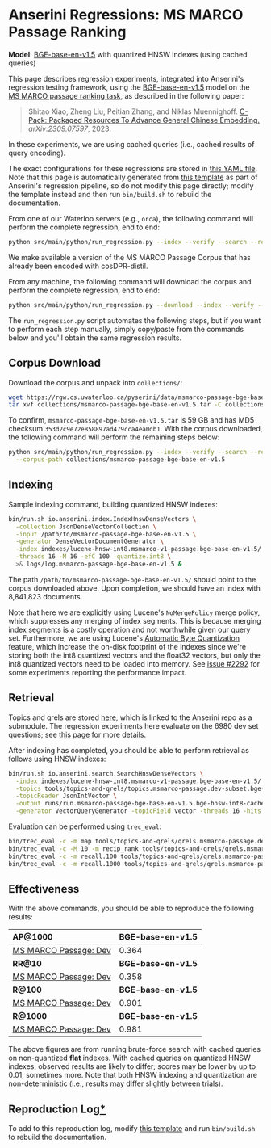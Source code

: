 # Anserini Regressions: MS MARCO Passage Ranking

**Model**: [BGE-base-en-v1.5](https://huggingface.co/BAAI/bge-base-en-v1.5) with quantized HNSW indexes (using cached queries)

This page describes regression experiments, integrated into Anserini's regression testing framework, using the [BGE-base-en-v1.5](https://huggingface.co/BAAI/bge-base-en-v1.5) model on the [MS MARCO passage ranking task](https://github.com/microsoft/MSMARCO-Passage-Ranking), as described in the following paper:

> Shitao Xiao, Zheng Liu, Peitian Zhang, and Niklas Muennighoff. [C-Pack: Packaged Resources To Advance General Chinese Embedding.](https://arxiv.org/abs/2309.07597) _arXiv:2309.07597_, 2023.

In these experiments, we are using cached queries (i.e., cached results of query encoding).

The exact configurations for these regressions are stored in [this YAML file](../../src/main/resources/regression/msmarco-v1-passage.bge-base-en-v1.5.hnsw-int8.cached.yaml).
Note that this page is automatically generated from [this template](../../src/main/resources/docgen/templates/msmarco-v1-passage.bge-base-en-v1.5.hnsw-int8.cached.template) as part of Anserini's regression pipeline, so do not modify this page directly; modify the template instead and then run `bin/build.sh` to rebuild the documentation.

From one of our Waterloo servers (e.g., `orca`), the following command will perform the complete regression, end to end:

```bash
python src/main/python/run_regression.py --index --verify --search --regression msmarco-v1-passage.bge-base-en-v1.5.hnsw-int8.cached
```

We make available a version of the MS MARCO Passage Corpus that has already been encoded with cosDPR-distil.

From any machine, the following command will download the corpus and perform the complete regression, end to end:

```bash
python src/main/python/run_regression.py --download --index --verify --search --regression msmarco-v1-passage.bge-base-en-v1.5.hnsw-int8.cached
```

The `run_regression.py` script automates the following steps, but if you want to perform each step manually, simply copy/paste from the commands below and you'll obtain the same regression results.

## Corpus Download

Download the corpus and unpack into `collections/`:

```bash
wget https://rgw.cs.uwaterloo.ca/pyserini/data/msmarco-passage-bge-base-en-v1.5.tar -P collections/
tar xvf collections/msmarco-passage-bge-base-en-v1.5.tar -C collections/
```

To confirm, `msmarco-passage-bge-base-en-v1.5.tar` is 59 GB and has MD5 checksum `353d2c9e72e858897ad479cca4ea0db1`.
With the corpus downloaded, the following command will perform the remaining steps below:

```bash
python src/main/python/run_regression.py --index --verify --search --regression msmarco-v1-passage.bge-base-en-v1.5.hnsw-int8.cached \
  --corpus-path collections/msmarco-passage-bge-base-en-v1.5
```

## Indexing

Sample indexing command, building quantized HNSW indexes:

```bash
bin/run.sh io.anserini.index.IndexHnswDenseVectors \
  -collection JsonDenseVectorCollection \
  -input /path/to/msmarco-passage-bge-base-en-v1.5 \
  -generator DenseVectorDocumentGenerator \
  -index indexes/lucene-hnsw-int8.msmarco-v1-passage.bge-base-en-v1.5/ \
  -threads 16 -M 16 -efC 100 -quantize.int8 \
  >& logs/log.msmarco-passage-bge-base-en-v1.5 &
```

The path `/path/to/msmarco-passage-bge-base-en-v1.5/` should point to the corpus downloaded above.
Upon completion, we should have an index with 8,841,823 documents.

Note that here we are explicitly using Lucene's `NoMergePolicy` merge policy, which suppresses any merging of index segments.
This is because merging index segments is a costly operation and not worthwhile given our query set.
Furthermore, we are using Lucene's [Automatic Byte Quantization](https://www.elastic.co/search-labs/blog/articles/scalar-quantization-in-lucene) feature, which increase the on-disk footprint of the indexes since we're storing both the int8 quantized vectors and the float32 vectors, but only the int8 quantized vectors need to be loaded into memory.
See [issue #2292](https://github.com/castorini/anserini/issues/2292) for some experiments reporting the performance impact.

## Retrieval

Topics and qrels are stored [here](https://github.com/castorini/anserini-tools/tree/master/topics-and-qrels), which is linked to the Anserini repo as a submodule.
The regression experiments here evaluate on the 6980 dev set questions; see [this page](../../docs/experiments-msmarco-passage.md) for more details.

After indexing has completed, you should be able to perform retrieval as follows using HNSW indexes:

```bash
bin/run.sh io.anserini.search.SearchHnswDenseVectors \
  -index indexes/lucene-hnsw-int8.msmarco-v1-passage.bge-base-en-v1.5/ \
  -topics tools/topics-and-qrels/topics.msmarco-passage.dev-subset.bge-base-en-v1.5.jsonl.gz \
  -topicReader JsonIntVector \
  -output runs/run.msmarco-passage-bge-base-en-v1.5.bge-hnsw-int8-cached.topics.msmarco-passage.dev-subset.bge-base-en-v1.5.jsonl.txt \
  -generator VectorQueryGenerator -topicField vector -threads 16 -hits 1000 -efSearch 1000 &
```

Evaluation can be performed using `trec_eval`:

```bash
bin/trec_eval -c -m map tools/topics-and-qrels/qrels.msmarco-passage.dev-subset.txt runs/run.msmarco-passage-bge-base-en-v1.5.bge-hnsw-int8-cached.topics.msmarco-passage.dev-subset.bge-base-en-v1.5.jsonl.txt
bin/trec_eval -c -M 10 -m recip_rank tools/topics-and-qrels/qrels.msmarco-passage.dev-subset.txt runs/run.msmarco-passage-bge-base-en-v1.5.bge-hnsw-int8-cached.topics.msmarco-passage.dev-subset.bge-base-en-v1.5.jsonl.txt
bin/trec_eval -c -m recall.100 tools/topics-and-qrels/qrels.msmarco-passage.dev-subset.txt runs/run.msmarco-passage-bge-base-en-v1.5.bge-hnsw-int8-cached.topics.msmarco-passage.dev-subset.bge-base-en-v1.5.jsonl.txt
bin/trec_eval -c -m recall.1000 tools/topics-and-qrels/qrels.msmarco-passage.dev-subset.txt runs/run.msmarco-passage-bge-base-en-v1.5.bge-hnsw-int8-cached.topics.msmarco-passage.dev-subset.bge-base-en-v1.5.jsonl.txt
```

## Effectiveness

With the above commands, you should be able to reproduce the following results:

| **AP@1000**                                                                                                  | **BGE-base-en-v1.5**|
|:-------------------------------------------------------------------------------------------------------------|-----------|
| [MS MARCO Passage: Dev](https://github.com/microsoft/MSMARCO-Passage-Ranking)                                | 0.364     |
| **RR@10**                                                                                                    | **BGE-base-en-v1.5**|
| [MS MARCO Passage: Dev](https://github.com/microsoft/MSMARCO-Passage-Ranking)                                | 0.358     |
| **R@100**                                                                                                    | **BGE-base-en-v1.5**|
| [MS MARCO Passage: Dev](https://github.com/microsoft/MSMARCO-Passage-Ranking)                                | 0.901     |
| **R@1000**                                                                                                   | **BGE-base-en-v1.5**|
| [MS MARCO Passage: Dev](https://github.com/microsoft/MSMARCO-Passage-Ranking)                                | 0.981     |

The above figures are from running brute-force search with cached queries on non-quantized **flat** indexes.
With cached queries on quantized HNSW indexes, observed results are likely to differ; scores may be lower by up to 0.01, sometimes more.
Note that both HNSW indexing and quantization are non-deterministic (i.e., results may differ slightly between trials).

## Reproduction Log[*](../../docs/reproducibility.md)

To add to this reproduction log, modify [this template](../../src/main/resources/docgen/templates/msmarco-v1-passage.bge-base-en-v1.5.hnsw-int8.cached.template) and run `bin/build.sh` to rebuild the documentation.
